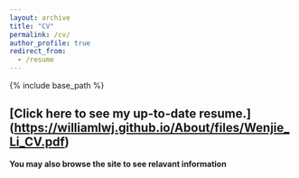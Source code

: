 ```yaml
---
layout: archive
title: "CV"
permalink: /cv/
author_profile: true
redirect_from:
  - /resume
---
```


{% include base_path %}

## [Click here to see my up-to-date resume.] (https://williamlwj.github.io/About/files/Wenjie_Li_CV.pdf) ##

 **You may also browse the site to see relavant information**
